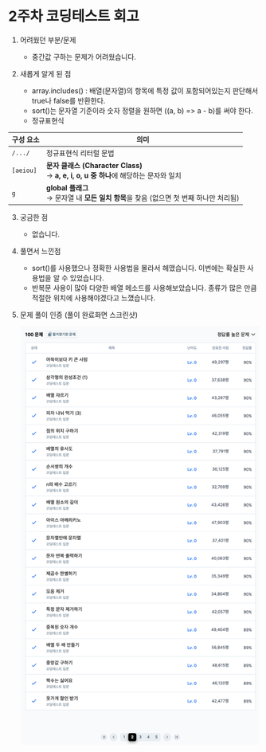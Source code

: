 # 2주차 코딩테스트 회고

1. 어려웠던 부분/문제
    - 중간값 구하는 문제가 어려웠습니다. 

2. 새롭게 알게 된 점
    - array.includes() : 배열(문자열)의 항목에 특정 값이 포함되어있는지 판단해서 true나 false를 반환한다. 
    - sort()는 문자열 기준이라 숫자 정렬을 원하면 ((a, b) => a - b)를 써야 한다.
    - 정규표현식

| 구성 요소     | 의미                                                                    |
| --------- | --------------------------------------------------------------------- |
| `/.../`   | 정규표현식 리터럴 문법                                                          |
| `[aeiou]` | **문자 클래스 (Character Class)**<br>→ **a, e, i, o, u 중 하나**에 해당하는 문자와 일치 |
| `g`       | **global 플래그**<br>→ 문자열 내 **모든 일치 항목**을 찾음 (없으면 첫 번째 하나만 처리됨)     |

3. 궁금한 점
    - 없습니다.

4. 풀면서 느낀점
    - sort()를 사용했으나 정확한 사용법을 몰라서 헤맸습니다. 이번에는 확실한 사용법을 알 수 있었습니다.
    - 반복문 사용이 많아 다양한 배열 메소드를 사용해보았습니다. 종류가 많은 만큼 적절한 위치에 사용해야겠다고 느꼈습니다.

5. 문제 풀이 인증 (풀이 완료화면 스크린샷)
    
    ![2주차 코딩테스트 스크린샷.png](2week_test_screenshot.png)
